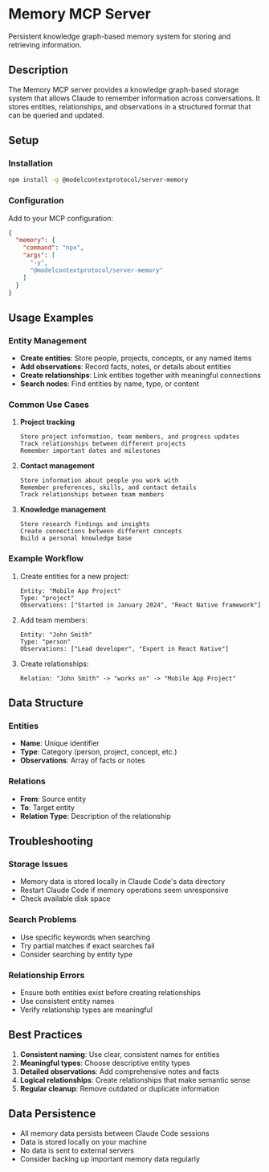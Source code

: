 # Memory MCP Server

Persistent knowledge graph-based memory system for storing and retrieving information.

## Description

The Memory MCP server provides a knowledge graph-based storage system that allows Claude to remember information across conversations. It stores entities, relationships, and observations in a structured format that can be queried and updated.

## Setup

### Installation

```bash
npm install -g @modelcontextprotocol/server-memory
```

### Configuration

Add to your MCP configuration:

```json
{
  "memory": {
    "command": "npx",
    "args": [
      "-y",
      "@modelcontextprotocol/server-memory"
    ]
  }
}
```

## Usage Examples

### Entity Management

- **Create entities**: Store people, projects, concepts, or any named items
- **Add observations**: Record facts, notes, or details about entities
- **Create relationships**: Link entities together with meaningful connections
- **Search nodes**: Find entities by name, type, or content

### Common Use Cases

1. **Project tracking**
   ```
   Store project information, team members, and progress updates
   Track relationships between different projects
   Remember important dates and milestones
   ```

2. **Contact management**
   ```
   Store information about people you work with
   Remember preferences, skills, and contact details
   Track relationships between team members
   ```

3. **Knowledge management**
   ```
   Store research findings and insights
   Create connections between different concepts
   Build a personal knowledge base
   ```

### Example Workflow

1. Create entities for a new project:
   ```
   Entity: "Mobile App Project"
   Type: "project"
   Observations: ["Started in January 2024", "React Native framework"]
   ```

2. Add team members:
   ```
   Entity: "John Smith"
   Type: "person" 
   Observations: ["Lead developer", "Expert in React Native"]
   ```

3. Create relationships:
   ```
   Relation: "John Smith" -> "works on" -> "Mobile App Project"
   ```

## Data Structure

### Entities
- **Name**: Unique identifier
- **Type**: Category (person, project, concept, etc.)
- **Observations**: Array of facts or notes

### Relations
- **From**: Source entity
- **To**: Target entity  
- **Relation Type**: Description of the relationship

## Troubleshooting

### Storage Issues
- Memory data is stored locally in Claude Code's data directory
- Restart Claude Code if memory operations seem unresponsive
- Check available disk space

### Search Problems
- Use specific keywords when searching
- Try partial matches if exact searches fail
- Consider searching by entity type

### Relationship Errors
- Ensure both entities exist before creating relationships
- Use consistent entity names
- Verify relationship types are meaningful

## Best Practices

1. **Consistent naming**: Use clear, consistent names for entities
2. **Meaningful types**: Choose descriptive entity types
3. **Detailed observations**: Add comprehensive notes and facts
4. **Logical relationships**: Create relationships that make semantic sense
5. **Regular cleanup**: Remove outdated or duplicate information

## Data Persistence

- All memory data persists between Claude Code sessions
- Data is stored locally on your machine
- No data is sent to external servers
- Consider backing up important memory data regularly